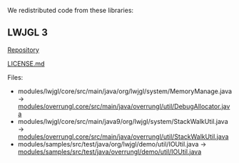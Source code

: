 We redistributed code from these libraries:

## LWJGL 3

[Repository](https://github.com/LWJGL/lwjgl3)

[LICENSE.md](LICENSE_lwjgl3.md)

Files:

- modules/lwjgl/core/src/main/java/org/lwjgl/system/MemoryManage.java -> [modules/overrungl.core/src/main/java/overrungl/util/DebugAllocator.java](../../modules/overrungl.core/src/main/java/overrungl/util/DebugAllocator.java)
- modules/lwjgl/core/src/main/java9/org/lwjgl/system/StackWalkUtil.java -> [modules/overrungl.core/src/main/java/overrungl/util/StackWalkUtil.java](../../modules/overrungl.core/src/main/java/overrungl/util/StackWalkUtil.java)
- modules/samples/src/test/java/org/lwjgl/demo/util/IOUtil.java -> [modules/samples/src/test/java/overrungl/demo/util/IOUtil.java](../../modules/samples/src/test/java/overrungl/demo/util/IOUtil.java)
